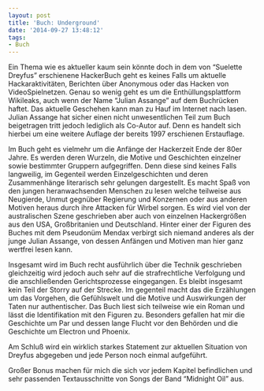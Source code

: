 ```yaml
---
layout: post
title: 'Buch: Underground'
date: '2014-09-27 13:48:12'
tags:
- Buch
---
```


Ein Thema wie es aktueller kaum sein könnte doch in dem von “Suelette Dreyfus” erschienene HackerBuch geht es keines Falls um aktuelle Hackaraktivitäten, Berichten über Anonymous oder das Hacken von VideoSpielnetzen. Genau so wenig geht es um die Enthüllungsplattform Wikileaks, auch wenn der Name “Julian Assange” auf dem Buchrücken haftet. Das aktuelle Geschehen kann man zu Hauf im Internet nach lasen. Julian Assange hat sicher einen nicht unwesentlichen Teil zum Buch beigetragen tritt jedoch lediglich als Co-Autor auf. Denn es handelt sich hierbei um eine weitere Auflage der bereits 1997 erschienen Erstauflage.

Im Buch geht es vielmehr um die Anfänge der Hackerzeit Ende der 80er Jahre. Es werden deren Wurzeln, die Motive und Geschichten einzelner sowie bestimmter Gruppern aufgegriffen. Denn diese sind keines Falls langweilig, im Gegenteil werden Einzelgeschichten und deren Zusammenhänge literarisch sehr gelungen dargestellt. Es macht Spaß von den jungen heranwachsenden Menschen zu lesen welche teilweise aus Neugierde, Unmut gegnüber Regierung und Konzernen oder  aus anderen Motiven heraus durch ihre Attacken für Wirbel sorgen. Es wird viel von der australischen Szene geschrieben aber auch von einzelnen Hackergrößen aus den USA, Großbritanien und Deutschland. Hinter einer der Figuren des Buches mit dem Pseudonüm Mendax verbirgt sich niemand anderes als der junge Julian Assange, von dessen Anfängen und Motiven man hier ganz wertfrei lesen kann.

Insgesamt wird im Buch recht ausführlich über die Technik geschrieben gleichzeitig  wird jedoch auch sehr auf die strafrechtliche Verfolgung und die anschließenden Gerichtsprozesse eingegangen. Es bleibt insgesamt kein Teil der Storry auf der Strecke. Im gegenteil macht das die Erzählungen um das Vorgehen, die Gefühlswelt und die Motive und Auswirkungen der Taten nur authentischer. Das Buch liest sich teilweise wie ein Roman und lässt die Identifikation mit den Figuren zu. Besonders gefallen hat mir die Geschichte um Par und dessen lange Flucht vor den Behörden und die Geschichte um Electron und Phoenix.

Am Schluß wird ein wirklich starkes Statement zur aktuellen Situation von Dreyfus abgegeben und jede Person noch einmal aufgeführt.

Großer Bonus machen für mich die sich vor jedem Kapitel befindlichen und sehr passenden Textausschnitte von Songs der Band “Midnight Oil” aus.
